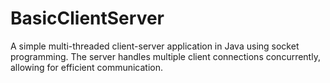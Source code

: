 # BasicClientServer
A simple multi-threaded client-server application in Java using socket programming. The server handles multiple client connections concurrently, allowing for efficient communication.

